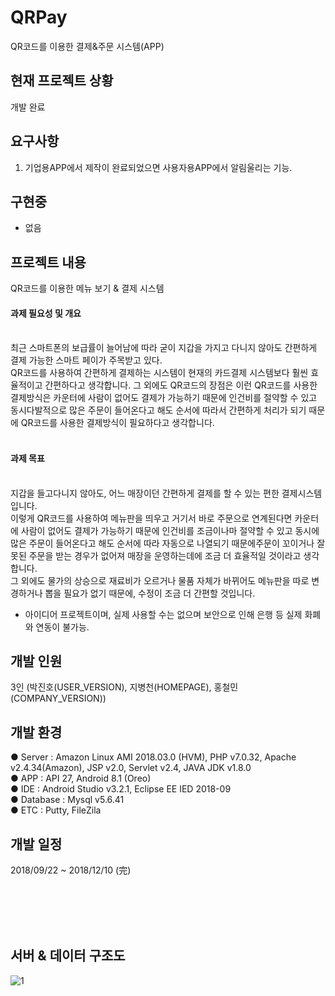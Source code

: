# QRPay
QR코드를 이용한 결제&주문 시스템(APP)

## 현재 프로젝트 상황
개발 완료

## 요구사항
1. 기업용APP에서 제작이 완료되었으면 사용자용APP에서 알림울리는 기능.

## 구현중
- 없음

## 프로젝트 내용
QR코드를 이용한 메뉴 보기 & 결제 시스템<br>
<h4>과제 필요성 및 개요</h4><br>
최근 스마트폰의 보급률이 늘어남에 따라 굳이 지갑을 가지고 다니지 않아도 간편하게 결제 가능한 스마트 페이가 주목받고 있다. <br>QR코드를 사용하여 간편하게 결제하는 시스템이 현재의 카드결제 시스템보다 훨씬 효율적이고 간편하다고 생각합니다. 그 외에도 QR코드의 장점은 이런 QR코드를 사용한 결제방식은 카운터에 사람이 없어도 결제가 가능하기 때문에 인건비를 절약할 수 있고 동시다발적으로 많은 주문이 들어온다고 해도 순서에 따라서 간편하게 처리가 되기 때문에 QR코드를 사용한 결제방식이 필요하다고 생각합니다.<br><br>

<h4>과제 목표</h4><br>
지갑을 들고다니지 않아도, 어느 매장이던 간편하게 결제를 할 수 있는 편한 결제시스템 입니다.<br>
이렇게 QR코드를 사용하여 메뉴판을 띄우고 거기서 바로 주문으로 연계된다면 카운터에 사람이 없어도 결제가 가능하기 때문에 인건비를 조금이나마 절약할 수 있고 동시에 많은 주문이 들어온다고 해도 순서에 따라 자동으로 나열되기 때문에주문이 꼬이거나 잘못된 주문을 받는 경우가 없어져 매장을 운영하는데에 조금 더 효율적일 것이라고 생각합니다. <br>그 외에도 물가의 상승으로 재료비가 오르거나 물품 자체가 바뀌어도 메뉴판을 따로 변경하거나 뽑을 필요가 없기 때문에, 수정이 조금 더 간편할 것입니다.<br>

* 아이디어 프로젝트이며, 실제 사용할 수는 없으며 보안으로 인해 은행 등 실제 화폐와 연동이 불가능.<br>

## 개발 인원
3인 (박진호(USER_VERSION), 지병천(HOMEPAGE), 홍철민(COMPANY_VERSION))

## 개발 환경
● Server : Amazon Linux AMI 2018.03.0 (HVM), PHP v7.0.32, Apache v2.4.34(Amazon), JSP v2.0, Servlet v2.4, JAVA JDK v1.8.0<br>
● APP : API 27, Android 8.1 (Oreo) <br>
● IDE : Android Studio v3.2.1, Eclipse EE IED 2018-09 <br>
● Database : Mysql v5.6.41 <br>
● ETC : Putty, FileZila <br>

## 개발 일정
2018/09/22 ~ 2018/12/10 (完)

<br><br><br><br>

## 서버 & 데이터 구조도
![1](https://user-images.githubusercontent.com/24603994/50396937-57315480-07b0-11e9-9d48-984a8f79b27b.png)
